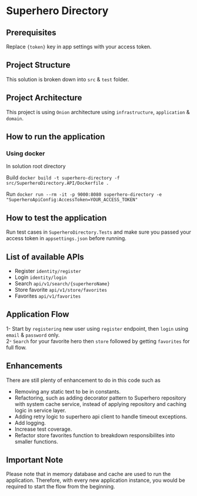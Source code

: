 # Superhero Directory

## Prerequisites
Replace `{token}` key in app settings with your access token.

## Project Structure
This solution is broken down into `src` & `test` folder.

## Project Architecture
This project is using `Onion` architecture using `infrastructure`, `application` & ``domain``.

## How to run the application
### Using docker
In solution root directory 

Build
`docker build -t superhero-directory -f src/SuperheroDirectory.API/Dockerfile .`

Run
`docker run --rm -it -p 9000:8080 superhero-directory -e "SuperheroApiConfig:AccessToken=YOUR_ACCESS_TOKEN"`

## How to test the application
Run test cases in `SuperheroDirectory.Tests` and make sure you passed your access token in `appsettings.json` before running.

## List of available APIs
- Register `identity/register`
- Login `identity/login`
- Search `api/v1/search/{superheroName}`
- Store favorite `api/v1/store/favorites`
- Favorites `api/v1/favorites`

## Application Flow
1- Start by `registering` new user using `register` endpoint, then `login` using `email` & `password` only.<br/>
2- `Search` for your favorite hero then `store` followed by getting `favorites` for full flow.

## Enhancements
There are still plenty of enhancement to do in this code such as
- Removing any static text to be in constants.
- Refactoring, such as adding decorator pattern to Superhero repository with system cache service, instead of applying repository and caching logic in service layer.
- Adding retry logic to superhero api client to handle timeout exceptions.
- Add logging.
- Increase test coverage.
- Refactor store favorites function to breakdown responsibilites into smaller functions.

## Important Note
Please note that in memory database and cache are used to run the application. 
Therefore, with every new application instance, you would be required to start the flow from the beginning.
